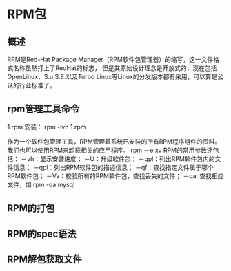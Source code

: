 # RPM包
## 概述
RPM是Red-Hat Package Manager（RPM软件包管理器）的缩写，这一文件格式名称虽然打上了RedHat的标志，
但是其原始设计理念是开放式的，现在包括OpenLinux、S.u.S.E.以及Turbo Linux等Linux的分发版本都有采用，可以算是公认的行业标准了。


## rpm管理工具命令
1.rpm
安装： rpm -ivh 1.rpm


作为一个软件包管理工具，RPM管理着系统已安装的所有RPM程序组件的资料。我们也可以使用RPM来卸载相关的应用程序。
rpm －e xv
RPM的常用参数还包括：
－vh：显示安装进度；
－U：升级软件包；
－qpl：列出RPM软件包内的文件信息；
－qpi：列出RPM软件包的描述信息；
－qf：查找指定文件属于哪个RPM软件包；
－Va：校验所有的RPM软件包，查找丢失的文件；
－qa: 查找相应文件，如 rpm -qa mysql



## RPM的打包


## RPM的spec语法

## RPM解包获取文件



